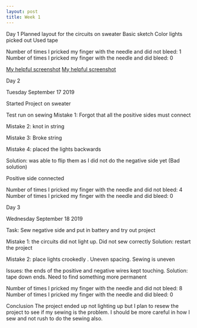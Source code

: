 ```yaml
---
layout: post
title: Week 1
---
```



Day 1
Planned layout for the circuits on sweater
Basic sketch
Color lights picked out
Used tape 


Number of times I pricked my finger with the needle and did not bleed: 1
Number of times I pricked my finger with the needle and did bleed: 0

[My helpful screenshot](/Project2019/img1.jpg)
[My helpful screenshot](/Project2019/img2.jpg)


Day 2 

Tuesday September 17 2019

Started Project on sweater 

Test run on sewing 
Mistake 1: Forgot that all the positive sides must connect 

Mistake 2: knot in string

Mistake 3: Broke string

Mistake 4: placed the lights backwards

Solution: was able to flip them as I did not do the negative side yet (Bad solution)


Positive side connected

Number of times I pricked my finger with the needle and did not bleed: 4
Number of times I pricked my finger with the needle and did bleed: 0

Day 3 

Wednesday September 18 2019

Task: Sew negative side and put in battery and try out project 

Mistake 1: the circuits did not light up. Did not sew correctly
Solution: restart the project

Mistake 2: place lights crookedly . Uneven spacing. Sewing is uneven

Issues: the ends of the positive and negative wires kept touching.
Solution: tape down ends. Need to find something more permanent 

Number of times I pricked my finger with the needle and did not bleed: 8
Number of times I pricked my finger with the needle and did bleed: 0


Conclusion
The project ended up not lighting up but I plan to resew the project to see if my sewing is the problem. I should be more careful in how I sew and not rush to do the sewing also. 
